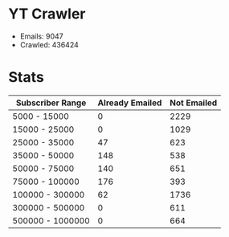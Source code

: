 # YT Crawler
- Emails: 9047
- Crawled: 436424

# Stats
| Subscriber Range  | Already Emailed | Not Emailed |
|-------|-------|-------|
| 5000 - 15000 | 0 | 2229 |
| 15000 - 25000 | 0 | 1029 |
| 25000 - 35000 | 47 | 623 |
| 35000 - 50000 | 148 | 538 |
| 50000 - 75000 | 140 | 651 |
| 75000 - 100000 | 176 | 393 |
| 100000 - 300000 | 62 | 1736 |
| 300000 - 500000 | 0 | 611 |
| 500000 - 1000000 | 0 | 664 |

